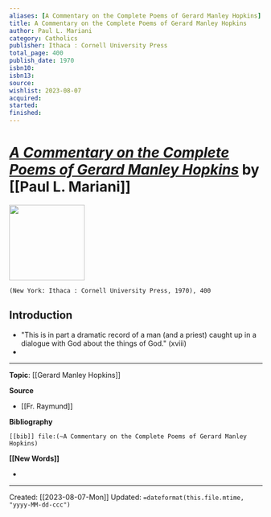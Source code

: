 ```yaml
---
aliases: [A Commentary on the Complete Poems of Gerard Manley Hopkins]
title: A Commentary on the Complete Poems of Gerard Manley Hopkins
author: Paul L. Mariani
category: Catholics
publisher: Ithaca : Cornell University Press
total_page: 400
publish_date: 1970
isbn10: 
isbn13: 
source: 
wishlist: 2023-08-07
acquired: 
started: 
finished: 
---
```

# *[A Commentary on the Complete Poems of Gerard Manley Hopkins]()* by [[Paul L. Mariani]]

<img src="http://books.google.com/books/content?id=5iW7AAAAIAAJ&printsec=frontcover&img=1&zoom=1&source=gbs_api" width=150>

`(New York: Ithaca : Cornell University Press, 1970), 400`

## Introduction 
- "This is in part a dramatic record of a man (and a priest) caught up in a dialogue with God about the things of God." (xviii)
- 

--- 
**Topic**: [[Gerard Manley Hopkins]]

**Source**
- [[Fr. Raymund]]

**Bibliography**

```query
[[bib]] file:(~A Commentary on the Complete Poems of Gerard Manley Hopkins)
```
 

**[[New Words]]**

- 

---
Created: [[2023-08-07-Mon]]
Updated: `=dateformat(this.file.mtime, "yyyy-MM-dd-ccc")`